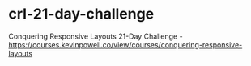 # crl-21-day-challenge
Conquering Responsive Layouts 21-Day Challenge - https://courses.kevinpowell.co/view/courses/conquering-responsive-layouts
